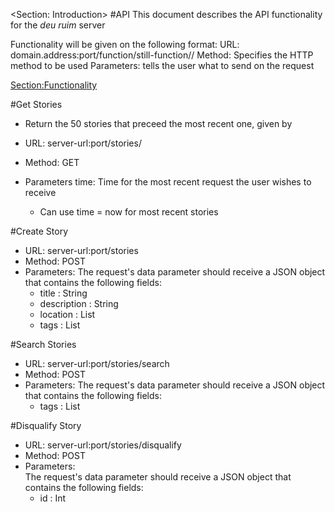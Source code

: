 <Section: Introduction>
#API
This document describes the API functionality for the  *deu ruim* server   

Functionality will be given on the following format:
URL: domain.address:port/function/still-function/<argument1>/<argument2>
Method: Specifies the HTTP method to be used
Parameters: tells the user what to send on the request

<Section:Functionality>

#Get Stories
* Return the 50 stories that preceed the most recent one, given by <time>

* URL: server-url:port/stories/<time>
* Method: GET
* Parameters 
    time: Time for the most recent request the user wishes to receive
    * Can use time = now for most recent stories

#Create Story
* URL: server-url:port/stories
* Method: POST
* Parameters: 
    The request's data parameter should receive a JSON object that contains the following fields:
    * title       : String
    * description : String
    * location    : List<Int>
    * tags        : List<String>

#Search Stories
* URL: server-url:port/stories/search
* Method: POST
* Parameters:
    The request's data parameter should receive a JSON object that contains the following fields:
    * tags : List<String> 
    

#Disqualify Story
* URL: server-url:port/stories/disqualify
* Method: POST
* Parameters:  
    The request's data parameter should receive a JSON object that contains the following fields:
    * id : Int 
